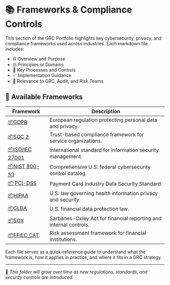 # 📚 Frameworks & Compliance Controls

This section of the GRC Portfolio highlights key cybersecurity, privacy, and compliance frameworks used across industries. Each markdown file includes:

- 🌐 Overview and Purpose
- ⚖️ Principles or Domains
- 🔁 Key Processes and Controls
- ✅ Implementation Guidance
- 🧩 Relevance to GRC, Audit, and Risk Teams

## 📁 Available Frameworks

| Framework | Description |
|----------|-------------|
| [📦GDPR](./GDPR.md) | European regulation protecting personal data and privacy. |
| [📦SOC 2](./SOC_2.md) | Trust-based compliance framework for service organizations. |
| [📦ISO/IEC 27001](./ISO_27001.md) | International standard for information security management. |
| [📦NIST 800-53](./NIST_800_53.md) | Comprehensive U.S. federal cybersecurity control catalog. |
| [📦 PCI-DSS](frameworks/PCI_DSS.md) | Payment Card Industry Data Security Standard. |
| [📦HIPAA](./HIPAA.md) | U.S. law governing health information privacy and security. |
| [📦GLBA](./GLBA.md) | U.S. financial data protection law. |
| [📦SOX](./SOX.md) | Sarbanes-Oxley Act for financial reporting and internal controls. |
| [📦FFIEC CAT](./FFIEC_CAT.md) | Risk assessment framework for financial institutions. |

Each file serves as a quick-reference guide to understand what the framework is, how it applies in practice, and where it fits in a GRC strategy.

---

📌 *This folder will grow over time as new regulations, standards, and security controls are introduced.*
